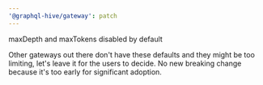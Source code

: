 ```yaml
---
'@graphql-hive/gateway': patch
---
```


maxDepth and maxTokens disabled by default

Other gateways out there don't have these defaults and they might be too limiting, let's leave it for the users to decide. No new breaking change because it's too early for significant adoption.
